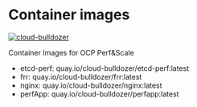 # Container images

[![cloud-bulldozer](https://github.com/cloud-bulldozer/images/actions/workflows/build.yml/badge.svg?branch=main)](https://github.com/cloud-bulldozer/images/actions/workflows/build.yml)

Container Images for OCP Perf&Scale

- etcd-perf: quay.io/cloud-bulldozer/etcd-perf:latest
- frr: quay.io/cloud-bulldozer/frr:latest
- nginx: quay.io/cloud-bulldozer/nginx:latest
- perfApp: quay.io/cloud-bulldozer/perfapp:latest
